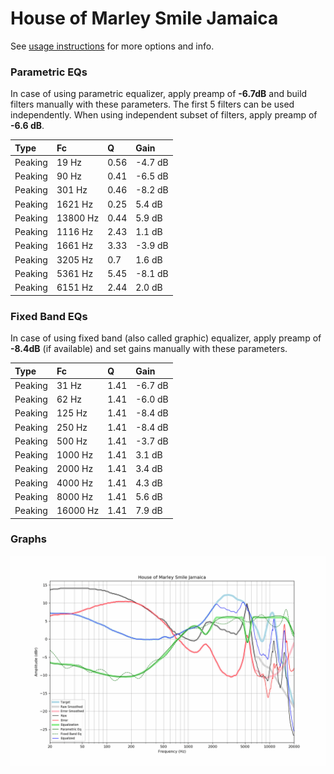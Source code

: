 # House of Marley Smile Jamaica
See [usage instructions](https://github.com/jaakkopasanen/AutoEq#usage) for more options and info.

### Parametric EQs
In case of using parametric equalizer, apply preamp of **-6.7dB** and build filters manually
with these parameters. The first 5 filters can be used independently.
When using independent subset of filters, apply preamp of **-6.6 dB**.

| Type    | Fc       |    Q | Gain    |
|:--------|:---------|:-----|:--------|
| Peaking | 19 Hz    | 0.56 | -4.7 dB |
| Peaking | 90 Hz    | 0.41 | -6.5 dB |
| Peaking | 301 Hz   | 0.46 | -8.2 dB |
| Peaking | 1621 Hz  | 0.25 | 5.4 dB  |
| Peaking | 13800 Hz | 0.44 | 5.9 dB  |
| Peaking | 1116 Hz  | 2.43 | 1.1 dB  |
| Peaking | 1661 Hz  | 3.33 | -3.9 dB |
| Peaking | 3205 Hz  | 0.7  | 1.6 dB  |
| Peaking | 5361 Hz  | 5.45 | -8.1 dB |
| Peaking | 6151 Hz  | 2.44 | 2.0 dB  |

### Fixed Band EQs
In case of using fixed band (also called graphic) equalizer, apply preamp of **-8.4dB**
(if available) and set gains manually with these parameters.

| Type    | Fc       |    Q | Gain    |
|:--------|:---------|:-----|:--------|
| Peaking | 31 Hz    | 1.41 | -6.7 dB |
| Peaking | 62 Hz    | 1.41 | -6.0 dB |
| Peaking | 125 Hz   | 1.41 | -8.4 dB |
| Peaking | 250 Hz   | 1.41 | -8.4 dB |
| Peaking | 500 Hz   | 1.41 | -3.7 dB |
| Peaking | 1000 Hz  | 1.41 | 3.1 dB  |
| Peaking | 2000 Hz  | 1.41 | 3.4 dB  |
| Peaking | 4000 Hz  | 1.41 | 4.3 dB  |
| Peaking | 8000 Hz  | 1.41 | 5.6 dB  |
| Peaking | 16000 Hz | 1.41 | 7.9 dB  |

### Graphs
![](./House%20of%20Marley%20Smile%20Jamaica.png)